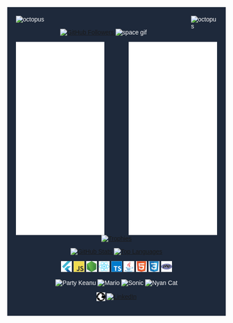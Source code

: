 <div style="background: #1e293b; color: #ffffff; padding: 20px; font-family: Arial, sans-serif;">

  <!-- Top Section with Emojis -->
  <div>
    <img src="https://emojis.slackmojis.com/emojis/images/1531849353/4244/blob-octopus.gif" width="60" height="60" alt="octopus" /> 
    <img src="https://emojis.slackmojis.com/emojis/images/1531849353/4244/blob-octopus.gif" width="60" height="60" align="right" alt="octopus" /> 
  </div>

  <!-- Social and Follow Links -->
  <p align="center">
    <a href="https://github.com/ezadin2">
        <img alt="GitHub Followers" src="https://img.shields.io/github/followers/ezadin2?style=social">
    </a>
    <img src="https://media.giphy.com/media/WUlplcMpOCEmTGBtBW/giphy.gif" width="30" alt="space gif">
  </p>

  <!-- Chess Section -->
  <div align="left" width="100%">
    <img width="44%" style="margin:0px;padding:0px" height="445px" src="https://raw.githubusercontent.com/arash-hacker/gess/main/chess1.svg" align="left" alt="Chess Profile"/>
    <img width="44%" style="margin:0px;padding:0px" height="445px" src="https://raw.githubusercontent.com/arash-hacker/gess/main/chess.svg" align="right" alt="Last Game"/>
  </div>


  <!-- Trophy Section -->
  <a href="https://github.com/ezadin2">
    <p align="center">
      <img src="https://github-profile-trophy.vercel.app/?username=ezadin2&column=7&theme=onedark" alt="Trophies"/>
    </p>
  </a>

  <!-- Stats and Languages -->
  <a align="center" href="https://github.com/ezadin2">
    <p align="center">
      <img src="https://github-readme-stats.vercel.app/api?username=ezadin2&show_icons=true&theme=tokyonight" alt="GitHub Stats" width="420"/>
      <img src="https://github-readme-stats.vercel.app/api/top-langs/?username=ezadin2&layout=compact&theme=tokyonight" alt="Top Languages" height="165">
    </p>
  </a>

  <!-- Tech Stack -->
  <p align="center">
    <img src="https://raw.githubusercontent.com/devicons/devicon/master/icons/flutter/flutter-original.svg" width="25px" height="25px" alt="Flutter"/>
    <img src="https://raw.githubusercontent.com/devicons/devicon/master/icons/javascript/javascript-original.svg" width="25px" height="25px" alt="JavaScript"/>
    <img src="https://raw.githubusercontent.com/devicons/devicon/master/icons/nodejs/nodejs-original.svg" width="25px" height="25px" alt="Node.js"/>
    <img src="https://raw.githubusercontent.com/devicons/devicon/master/icons/react/react-original.svg" width="25px" height="25px" alt="React"/>
    <img src="https://raw.githubusercontent.com/devicons/devicon/master/icons/typescript/typescript-original.svg" width="25px" height="25px" alt="TypeScript"/>
    <img src="https://raw.githubusercontent.com/devicons/devicon/master/icons/java/java-original.svg" width="25px" height="25px" alt="Java"/>
    <img src="https://raw.githubusercontent.com/devicons/devicon/master/icons/html5/html5-original.svg" width="25px" height="25px" alt="HTML"/>
    <img src="https://raw.githubusercontent.com/devicons/devicon/master/icons/css3/css3-original.svg" width="25px" height="25px" alt="CSS"/>
    <img src="https://raw.githubusercontent.com/devicons/devicon/master/icons/php/php-original.svg" width="25px" height="25px" alt="PHP"/>
  </p>

  <!-- Fun GIFs -->
  <p align="center">
    <img src="https://emojis.slackmojis.com/emojis/images/1598364417/10264/partykeanu.gif" width="25" height="25" alt="Party Keanu"/>
    <img src="https://emojis.slackmojis.com/emojis/images/1450319445/43/mario.gif" width="25" height="25" alt="Mario"/>
    <img src="https://emojis.slackmojis.com/emojis/images/1450372448/149/sonic.gif" width="25" height="25" alt="Sonic"/>
    <img src="https://emojis.slackmojis.com/emojis/images/1450458551/184/nyancat_big.gif" width="25" height="25" alt="Nyan Cat"/>
  </p>

  <!-- Links -->
  <p align="center">
    <a href="https://github.com/ezadin2" target="blank">
      <img align="center" src="https://raw.githubusercontent.com/iconic/open-iconic/master/svg/globe.svg" alt="GitHub" height="20" width="20" />
    </a>
    <a href="https://linkedin.com/in/ezadin-badiru-98b9862a6" target="blank">
      <img align="center" src="https://cdn.jsdelivr.net/npm/simple-icons@3.0.1/icons/linkedin.svg" alt="LinkedIn" height="20" width="20" />
    </a>
  </p>

</div>
